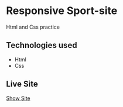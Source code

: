 # Responsive Sport-site
Html and Css practice

## Technologies used
* Html
* Css

## Live Site

[Show Site](https://yasin-aygl.github.io/Sport-site/)



